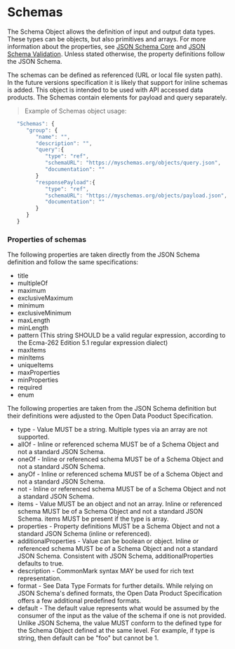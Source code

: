 # Schemas 

The Schema Object allows the definition of input and output data types. These types can be objects, but also primitives and arrays. For more information about the properties, see [JSON Schema Core](https://tools.ietf.org/html/draft-wright-json-schema-00) and [JSON Schema Validation](https://tools.ietf.org/html/draft-wright-json-schema-validation-00). Unless stated otherwise, the property definitions follow the JSON Schema.

The schemas can be defined as referenced (URL or local file systen path). In the future versions specification it is likely that support for inline schemas is added. This object is intended to be used with API accessed data products. The Schemas contain elements for payload and query separately.

> Example of Schemas object usage:

```javascript
   "Schemas": {
      "group": {
         "name": "",
         "description": "",
         "query":{
            "type": "ref",
            "schemaURL": "https://myschemas.org/objects/query.json",
            "documentation": ""
         }
         "responsePayload":{
            "type": "ref",
            "schemaURL": "https://myschemas.org/objects/payload.json",
            "documentation": ""
         }
      }
   }

```
### Properties of schemas

The following properties are taken directly from the JSON Schema definition and follow the same specifications:

* title
* multipleOf
* maximum
* exclusiveMaximum
* minimum
* exclusiveMinimum
* maxLength
* minLength
* pattern (This string SHOULD be a valid regular expression, according to the Ecma-262 Edition 5.1 regular expression dialect)
* maxItems
* minItems
* uniqueItems
* maxProperties
* minProperties
* required
* enum

The following properties are taken from the JSON Schema definition but their definitions were adjusted to the Open Data Pooduct Specification.

* type - Value MUST be a string. Multiple types via an array are not supported.
* allOf - Inline or referenced schema MUST be of a Schema Object and not a standard JSON Schema.
* oneOf - Inline or referenced schema MUST be of a Schema Object and not a standard JSON Schema.
* anyOf - Inline or referenced schema MUST be of a Schema Object and not a standard JSON Schema.
* not - Inline or referenced schema MUST be of a Schema Object and not a standard JSON Schema.
* items - Value MUST be an object and not an array. Inline or referenced schema MUST be of a Schema Object and not a standard JSON Schema. items MUST be present if the type is array.
* properties - Property definitions MUST be a Schema Object and not a standard JSON Schema (inline or referenced).
* additionalProperties - Value can be boolean or object. Inline or referenced schema MUST be of a Schema Object and not a standard JSON Schema. Consistent with JSON Schema, additionalProperties defaults to true.
* description - CommonMark syntax MAY be used for rich text representation.
* format - See Data Type Formats for further details. While relying on JSON Schema's defined formats, the Open Data Product Specification offers a few additional predefined formats.
* default - The default value represents what would be assumed by the consumer of the input as the value of the schema if one is not provided. Unlike JSON Schema, the value MUST conform to the defined type for the Schema Object defined at the same level. For example, if type is string, then default can be "foo" but cannot be 1.
